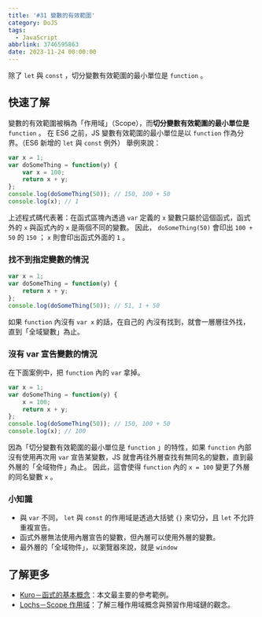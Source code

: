 ```yaml
---
title: '#31 變數的有效範圍'
category: DoJS
tags:
  - JavaScript
abbrlink: 3746595863
date: 2023-11-24 00:00:00
---
```

除了 `let` 與 `const` ，切分變數有效範圍的最小單位是 `function` 。
<!--more-->
## 快速了解
變數的有效範圍被稱為「作用域」（Scope），而**切分變數有效範圍的最小單位是** `function` 。
在 ES6 之前，JS 變數有效範圍的最小單位是以 `function` 作為分界。（ES6 新增的 `let` 與 `const` 例外）
舉例來說：
```jsx
var x = 1;
var doSomeThing = function(y) {
	var x = 100;
	return x + y;
};
console.log(doSomeThing(50)); // 150, 100 + 50
console.log(x); // 1
```
上述程式碼代表著：在函式區塊內透過 `var` 定義的 `x` 變數只屬於這個函式，函式外的 `x` 與函式內的 `x` 是兩個不同的變數。
因此， `doSomeThing(50)` 會印出 `100 + 50` 的 `150` ； `x` 則會印出函式外面的 `1` 。
### 找不到指定變數的情況
```jsx
var x = 1;
var doSomeThing = function(y) {
	return x + y;
};
console.log(doSomeThing(50)); // 51, 1 + 50
```
如果 `function` 內沒有 `var x` 的話，在自己的  內沒有找到，就會一層層往外找，直到「全域變數」為止。
### 沒有 var 宣告變數的情況
在下面案例中，把 `function` 內的 `var` 拿掉。
```jsx
var x = 1;
var doSomeThing = function(y) {
	x = 100;
	return x + y;
};
console.log(doSomeThing(50)); // 150, 100 + 50
console.log(x); // 100
```
因為「切分變數有效範圍的最小單位是 `function` 」的特性，如果 `function` 內部沒有使用再次用 `var` 宣告某變數，JS 就會再往外層查找有無同名的變數，直到最外層的「全域物件」為止。
因此，這會使得 `function` 內的 `x = 100` 變更了外層的同名變數 `x` 。
### 小知識
- 與 `var` 不同， `let` 與 `const` 的作用域是透過大括號 `{}` 來切分，且 `let` 不允許重複宣告。
- 函式外層無法使用內層宣告的變數，但內層可以使用外層的變數。
- 最外層的「全域物件」，以瀏覽器來說，就是 `window`
## 了解更多
- [Kuro－函式的基本概念](https://ithelp.ithome.com.tw/articles/10191549)：本文最主要的參考範例。
- [Lochs－Scope 作用域](https://medium.com/take-a-day-off/js-scope-作用域-ee536640963b)：了解三種作用域概念與預習作用域鏈的觀念。